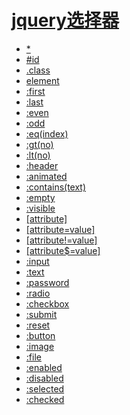 # [jquery选择器](http://caibaojian.com/w3school/jquery/jquery_ref_selectors.asp.htm)

* [*](http://caibaojian.com/w3school/jquery/selector_all.asp.htm)
* [#id](http://caibaojian.com/w3school/jquery/selector_id.asp.htm)
* [.class](http://caibaojian.com/w3school/jquery/selector_class.asp.htm)
* [element](http://caibaojian.com/w3school/jquery/selector_element.asp.htm)
* [:first](http://caibaojian.com/w3school/jquery/selector_first.asp.htm)
* [:last](http://caibaojian.com/w3school/jquery/selector_last.asp.htm)
* [:even](http://caibaojian.com/w3school/jquery/selector_even.asp.htm)
* [:odd](http://caibaojian.com/w3school/jquery/selector_odd.asp.htm)
* [:eq(index)](http://caibaojian.com/w3school/jquery/selector_eq.asp.htm)
* [:gt(no)](http://caibaojian.com/w3school/jquery/selector_gt.asp.htm)
* [:lt(no)](http://caibaojian.com/w3school/jquery/selector_lt.asp.htm)
* [:header](http://caibaojian.com/w3school/jquery/selector_header.asp.htm)
* [:animated](http://caibaojian.com/w3school/jquery/selector_animated.asp.htm)
* [:contains(text)](http://caibaojian.com/w3school/jquery/selector_contains.asp.htm)
* [:empty](http://caibaojian.com/w3school/jquery/selector_empty.asp.htm)
* [:visible](http://caibaojian.com/w3school/jquery/selector_visible.asp.htm)
* [[attribute]](http://caibaojian.com/w3school/jquery/selector_attribute.asp.htm)
* [[attribute=value]](http://caibaojian.com/w3school/jquery/selector_attribute_equal_value.asp.htm)
* [[attribute!=value]](http://caibaojian.com/w3school/jquery/selector_attribute_notequal_value.asp.htm)
* [[attribute$=value]](http://caibaojian.com/w3school/jquery/selector_attribute_end_value.asp.htm)
* [:input](http://caibaojian.com/w3school/jquery/selector_input.asp.htm)
* [:text](http://caibaojian.com/w3school/jquery/selector_input_text.asp.htm)
* [:password](http://caibaojian.com/w3school/jquery/selector_input_password.asp.htm)
* [:radio](http://caibaojian.com/w3school/jquery/selector_input_radio.asp.htm)
* [:checkbox](http://caibaojian.com/w3school/jquery/selector_input_checkbox.asp.htm)
* [:submit](http://caibaojian.com/w3school/jquery/selector_input_submit.asp.htm)
* [:reset](http://caibaojian.com/w3school/jquery/selector_input_reset.asp.htm)
* [:button](http://caibaojian.com/w3school/jquery/selector_input_button.asp.htm)
* [:image](http://caibaojian.com/w3school/jquery/selector_input_image.asp.htm)
* [:file](http://caibaojian.com/w3school/jquery/selector_input_file.asp.htm)
* [:enabled](http://caibaojian.com/w3school/jquery/selector_input_enabled.asp.htm)
* [:disabled](http://caibaojian.com/w3school/jquery/selector_input_disabled.asp.htm)
* [:selected](http://caibaojian.com/w3school/jquery/selector_input_selected.asp.htm)
* [:checked](http://caibaojian.com/w3school/jquery/selector_input_checked.asp.htm)